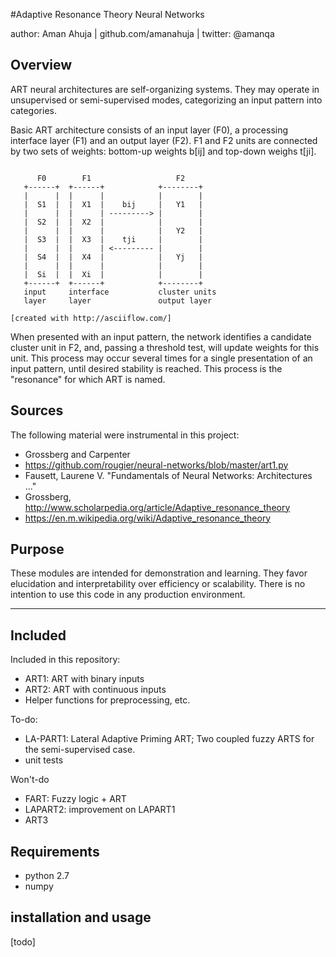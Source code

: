 #Adaptive Resonance Theory Neural Networks

author: Aman Ahuja | github.com/amanahuja | twitter: @amanqa

## Overview

ART neural architectures are self-organizing systems. They may operate in
unsupervised or semi-supervised modes, categorizing an input pattern into
categories.

Basic ART architecture consists of an input layer (F0), a processing
interface layer (F1) and an output layer (F2). F1 and F2 units are
connected by two sets of weights: bottom-up weights b[ij] and
top-down weighs t[ji].

```

      F0        F1                   F2
   +------+  +------+            +--------+
   |      |  |      |            |        |
   |  S1  |  |  X1  |    bij     |   Y1   |
   |      |  |      | ---------> |        |
   |  S2  |  |  X2  |            |        |
   |      |  |      |            |   Y2   |
   |  S3  |  |  X3  |    tji     |        |
   |      |  |      | <--------- |        |
   |  S4  |  |  X4  |            |   Yj   |
   |      |  |      |            |        |
   |  Si  |  |  Xi  |            |        |
   +------+  +------+            +--------+
   input     interface           cluster units
   layer     layer               output layer

[created with http://asciiflow.com/]
```

When presented with an input pattern, the network identifies a candidate
cluster unit in F2, and, passing a threshold test, will update weights
for this unit. This process may occur several times for a single
presentation of an input pattern, until desired stability is reached.
This process is the "resonance" for which ART is named.

## Sources
The following material were instrumental in this project: 

  - Grossberg and Carpenter
  - https://github.com/rougier/neural-networks/blob/master/art1.py
  - Fausett, Laurene V. "Fundamentals of Neural Networks: Architectures ..."
  - Grossberg, http://www.scholarpedia.org/article/Adaptive_resonance_theory
  - https://en.m.wikipedia.org/wiki/Adaptive_resonance_theory

## Purpose

These modules are intended for demonstration and learning. They favor
elucidation and interpretability over efficiency or scalability. There
is no intention to use this code in any production environment. 

---- 
 
## Included

Included in this repository:
  - ART1: ART with binary inputs
  - ART2: ART with continuous inputs
  - Helper functions for preprocessing, etc.

To-do:
  - LA-PART1: Lateral Adaptive Priming ART;
     Two coupled fuzzy ARTS for the semi-supervised case.
  - unit tests

Won't-do
  - FART: Fuzzy logic + ART
  - LAPART2: improvement on LAPART1
  - ART3

## Requirements

  - python 2.7
  - numpy

## installation and usage
[todo]
